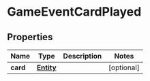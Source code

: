 
# GameEventCardPlayed

## Properties
Name | Type | Description | Notes
------------ | ------------- | ------------- | -------------
**card** | [**Entity**](Entity.md) |  |  [optional]



